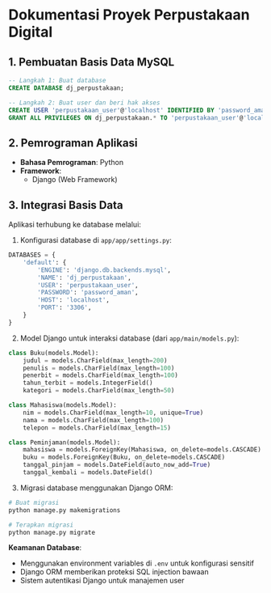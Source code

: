 # Dokumentasi Proyek Perpustakaan Digital

## 1. Pembuatan Basis Data MySQL
```sql
-- Langkah 1: Buat database
CREATE DATABASE dj_perpustakaan;

-- Langkah 2: Buat user dan beri hak akses
CREATE USER 'perpustakaan_user'@'localhost' IDENTIFIED BY 'password_aman';
GRANT ALL PRIVILEGES ON dj_perpustakaan.* TO 'perpustakaan_user'@'localhost';
```

## 2. Pemrograman Aplikasi
- **Bahasa Pemrograman**: Python
- **Framework**: 
  - Django (Web Framework)

## 3. Integrasi Basis Data
Aplikasi terhubung ke database melalui:
1. Konfigurasi database di `app/app/settings.py`:
```python
DATABASES = {
    'default': {
        'ENGINE': 'django.db.backends.mysql',
        'NAME': 'dj_perpustakaan',
        'USER': 'perpustakaan_user',
        'PASSWORD': 'password_aman',
        'HOST': 'localhost',
        'PORT': '3306',
    }
}
```

2. Model Django untuk interaksi database (dari `app/main/models.py`):
```python
class Buku(models.Model):
    judul = models.CharField(max_length=200)
    penulis = models.CharField(max_length=100)
    penerbit = models.CharField(max_length=100)
    tahun_terbit = models.IntegerField()
    kategori = models.CharField(max_length=50)

class Mahasiswa(models.Model):
    nim = models.CharField(max_length=10, unique=True)
    nama = models.CharField(max_length=100)
    telepon = models.CharField(max_length=15)

class Peminjaman(models.Model):
    mahasiswa = models.ForeignKey(Mahasiswa, on_delete=models.CASCADE)
    buku = models.ForeignKey(Buku, on_delete=models.CASCADE)
    tanggal_pinjam = models.DateField(auto_now_add=True)
    tanggal_kembali = models.DateField()
```

3. Migrasi database menggunakan Django ORM:
```bash
# Buat migrasi
python manage.py makemigrations

# Terapkan migrasi
python manage.py migrate
```

**Keamanan Database**:
- Menggunakan environment variables di `.env` untuk konfigurasi sensitif
- Django ORM memberikan proteksi SQL injection bawaan
- Sistem autentikasi Django untuk manajemen user
